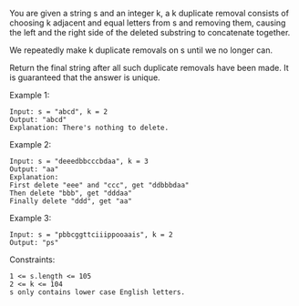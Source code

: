 You are given a string s and an integer k, a k duplicate removal consists of choosing k adjacent and equal letters from s and removing them, causing the left and the right side of the deleted substring to concatenate together.

We repeatedly make k duplicate removals on s until we no longer can.

Return the final string after all such duplicate removals have been made. It is guaranteed that the answer is unique.

Example 1:

    Input: s = "abcd", k = 2
    Output: "abcd"
    Explanation: There's nothing to delete.

Example 2:

    Input: s = "deeedbbcccbdaa", k = 3
    Output: "aa"
    Explanation:
    First delete "eee" and "ccc", get "ddbbbdaa"
    Then delete "bbb", get "dddaa"
    Finally delete "ddd", get "aa"

Example 3:

    Input: s = "pbbcggttciiippooaais", k = 2
    Output: "ps"

Constraints:

    1 <= s.length <= 105
    2 <= k <= 104
    s only contains lower case English letters.
